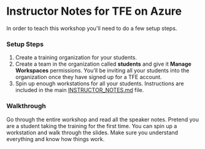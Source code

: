 # Instructor Notes for TFE on Azure

In order to teach this workshop you'll need to do a few setup steps.

### Setup Steps

1. Create a training organization for your students.
2. Create a team in the organization called **students** and give it **Manage Workspaces** permissions. You'll be inviting all your students into the organization once they have signed up for a TFE account.
3. Spin up enough workstations for all your students. Instructions are included in the main [INSTRUCTOR_NOTES.md](../INSTRUCTOR_NOTES.md) file.


### Walkthrough

Go through the entire workshop and read all the speaker notes. Pretend you are a student taking the training for the first time. You can spin up a workstation and walk through the slides. Make sure you understand everything and know how things work.